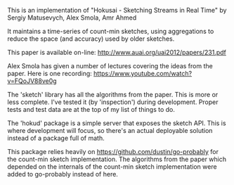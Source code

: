 This is an implementation of "Hokusai - Sketching Streams in Real Time" by Sergiy Matusevych, Alex Smola, Amr Ahmed

It maintains a time-series of count-min sketches, using aggregations to reduce
the space (and accuracy) used by older sketches.

This paper is available on-line: http://www.auai.org/uai2012/papers/231.pdf

Alex Smola has given a number of lectures covering the ideas from the paper.
Here is one recording: https://www.youtube.com/watch?v=FQoJV88ve0g

The 'sketch' library has all the algorithms from the paper.  This is more or
less complete.  I've tested it (by 'inspection') during development.  Proper
tests and test data are at the top of my list of things to do.

The 'hokud' package is a simple server that exposes the sketch API.  This is
where development will focus, so there's an actual deployable solution instead
of a package full of math.

This package relies heavily on https://github.com/dustin/go-probably for the
count-min sketch implementation.  The algorithms from the paper which depended
on the internals of the count-min sketch implementation were added to
go-probably instead of here.
